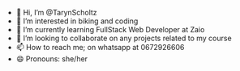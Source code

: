 - 👋 Hi, I’m @TarynScholtz
- 👀 I’m interested in biking and coding
- 🌱 I’m currently learning FullStack Web Developer at Zaio
- 💞️ I’m looking to collaborate on any projects related to my course
- 📫 How to reach me; on whatsapp at 0672926606
- 😄 Pronouns: she/her


<!---
Tscholtz/Tscholtz is a ✨ special ✨ repository because its `README.md` (this file) appears on your GitHub profile.
You can click the Preview link to take a look at your changes.
--->
